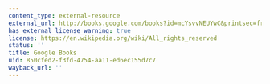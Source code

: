 ```yaml
---
content_type: external-resource
external_url: http://books.google.com/books?id=mcYsvvNEUYwC&printsec=frontcover&dq=The+Race+between+Education+and+Technology&cd=1#v=onepage&q=&f=false
has_external_license_warning: true
license: https://en.wikipedia.org/wiki/All_rights_reserved
status: ''
title: Google Books
uid: 850cfed2-f3fd-4754-aa11-ed6ec155d7c7
wayback_url: ''
---
```


